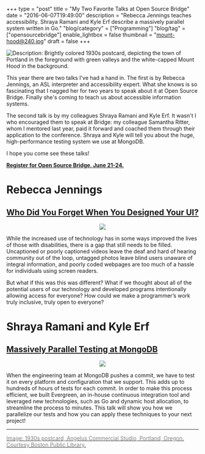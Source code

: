 +++
type = "post"
title = "My Two Favorite Talks at Open Source Bridge"
date = "2016-06-07T19:49:00"
description = "Rebecca Jennings teaches accessibility. Shraya Ramani and Kyle Erf describe a massively parallel system written in Go."
"blog/category" = ["Programming"]
"blog/tag" = ["opensourcebridge"]
enable_lightbox = false
thumbnail = "mount-hood@240.jpg"
draft = false
+++

<p><img alt="Description: Brightly colored 1930s postcard, depicting the town of Portland in the foreground with green valleys and the white-capped Mount Hood in the background." src="mount-hood.jpg" /></p>
<p>This year there are two talks I've had a hand in. The first is by Rebecca Jennings, an ASL interpreter and accessibility expert. What she knows is so fascinating that I nagged her for two years to speak about it at Open Source Bridge. Finally she's coming to teach us about accessible information systems.</p>
<p>The second talk is by my colleagues Shraya Ramani and Kyle Erf. It wasn't I who encouraged them to speak at Bridge: my colleague Samantha Ritter, whom I mentored last year, paid it forward and coached them through their application to the conference. Shraya and Kyle will tell you about the huge, high-performance testing system we use at MongoDB.</p>
<p>I hope you come see these talks!</p>
<p><strong><a href="https://www.eventbrite.com/e/open-source-bridge-2016-registration-22759978709">Register for Open Source Bridge, June 21-24.</a></strong></p>
<h1 id="rebecca-jennings">Rebecca Jennings</h1>
<h2 id="who-did-you-forget-when-you-designed-your-ui"><a href="http://opensourcebridge.org/sessions/1867">Who Did You Forget When You Designed Your UI?</a></h2>
<div style="text-align: center">
<img src="rebecca-jennings.jpg" style="align: auto">
</div>

<p>While the increased use of technology has in some ways improved the lives of those with disabilities, there is a gap that still needs to be filled. Uncaptioned or poorly captioned videos leave the deaf and hard of hearing community out of the loop, untagged photos leave blind users unaware of integral information, and poorly coded webpages are too much of a hassle for individuals using screen readers. </p>
<p>But what if this was this was different? What if we thought about all of the potential users of our technology and developed programs intentionally allowing access for everyone? How could we make a programmer’s work truly inclusive, truly open to everyone?</p>
<h1 id="shraya-ramani-and-kyle-erf">Shraya Ramani and Kyle Erf</h1>
<h2 id="massively-parallel-testing-at-mongodb"><a href="http://opensourcebridge.org/sessions/1816">Massively Parallel Testing at MongoDB</a></h2>
<div style="text-align: center">
<img src="kyle-erf-and-shraya-ramani.jpg" style="align: auto">
</div>

<p>When the engineering team at MongoDB pushes a commit, we have to test it on every platform and configuration that we support. This adds up to hundreds of hours of tests for each commit. In order to make this process efficient, we built Evergreen, an in-house continuous integration tool and leveraged new technologies, such as Go and dynamic host allocation, to streamline the process to minutes. This talk will show you how we parallelize our tests and how you can apply these techniques to your next project!</p>
<hr />
<p><a href="https://www.flickr.com/photos/boston_public_library/"><span style="color: gray">Image: 1930s postcard, Angelus Commercial Studio, Portland, Oregon. Courtesy Boston Public Library.</span></a></p>
    